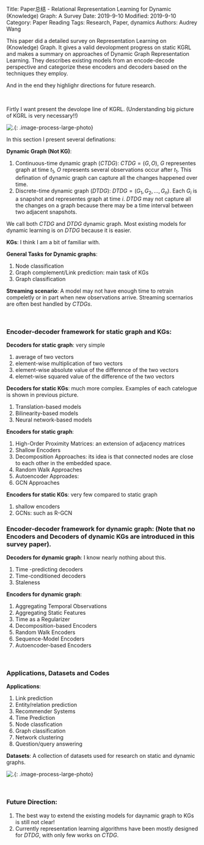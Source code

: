 Title: Paper总结 - Relational Representation Learning for Dynamic (Knowledge) Graph: A Survey
Date: 2019-9-10
Modified: 2019-9-10
Category: Paper Reading
Tags: Research, Paper, dynamics
Authors: Audrey Wang

This paper did a detailed survey on Representation Learning on (Knowledge) Graph. It gives a valid devolopment progress on static KGRL and makes a summary on approaches of Dynamic Graph Representation Learning. They describes existing models from an encode-decode perspective and categorize these encoders and decoders based on the techniques they employ.

And in the end they highlighr directions for future research.

<br />

Firtly I want present the devolope line of KGRL. (Understanding big picture of KGRL is very necessary!!)

![.]({static}/pictures/survey_dynamic/1.png){: .image-process-large-photo}

In this section I present several definations:

**Dynamic Graph (Not KG)**:

1. Continuous-time dynamic graph ($CTDG$): $CTDG = (G,O)$, $G$ representes graph at time $t_1$, $O$ represents several observations occur after $t_1$. This defination of dynamic graph can capture all the changes happened over time.
2. Discrete-time dynamic graph ($DTDG$): $DTDG = (G_1, G_2, ..., G_n)$. Each $G_i$ is a snapshot and representes graph at time $i$. $DTDG$ may not capture all the changes on a graph because there may be a time interval between two adjacent snapshots.

We call both $CTDG$ and $DTDG$ dynamic graph. Most existing models for dynamic learning is on $DTDG$ because it is easier.

**KGs**: I think I am a bit of familiar with.

**General Tasks for Dynamic graphs**:

1. Node classification
2. Graph complement/Link prediction: main task of KGs
3. Graph classification

**Streaming scenario**: A model may not have enough time to retrain compeletly or in part when new observations arrive. Streaming scernarios are often best handled by $CTDGs$.

<br />

### Encoder-decoder framework for static graph and KGs:
**Decoders for static graph**: very simple

1. average of two vectors
2. element-wise multiplication of two vectors
3. element-wise absolute value of the difference of the two vectors
4. elemet-wise squared value of the difference of the two vectors

**Decoders for static KGs**: much more complex. Examples of each catelogue is shown in previous picture.

1. Translation-based models
2. Bilinearity-based models
3. Neural network-based models 

**Encoders for static graph**:

1. High-Order Proximity Matrices: an extension of adjacency matrices
2. Shallow Encoders
3. Decomposition Approaches: its idea is that connected nodes are close to each other in the embedded space.
4. Random Walk Approaches
5. Autoencoder Approades:
6. GCN Approaches

**Encoders for static KGs**: very few compared to static graph

1. shallow encoders
2. GCNs: such as R-GCN

### Encoder-decoder framework for dynamic graph: (Note that no Encoders and Decoders of dynamic KGs are introduced in this survey paper).

**Decoders for dynamic graph**: I know nearly nothing about this.

1. Time -predicting decoders
2. Time-conditioned decoders
3. Staleness

**Encoders for dynamic graph**:

1. Aggregating Temporal Observations
2. Aggregating Static Features
3. Time as a Regularizer
4. Decomposition-based Encoders
5. Random Walk Encoders
6. Sequence-Model Encoders
7. Autoencoder-based Encoders

<br />

### Applications, Datasets and Codes
**Applications**:

1. Link prediction
2. Entity/relation prediction
3. Recommender Systems
4. Time Prediction
5. Node classfication
6. Graph classification
7. Network clustering
8. Question/query answering

**Datasets**: A collection of datasets used for research on static and dynamic graphs. 

![.]({static}/pictures/survey_dynamic/1.png){: .image-process-large-photo}

<br />

### Future Direction:

1. The best way to extend the existing models for daynamic graph to KGs is still not clear! 
2. Currently representation learning algorithms have been mostly designed for $DTDG$, with only few works on $CTDG$. 